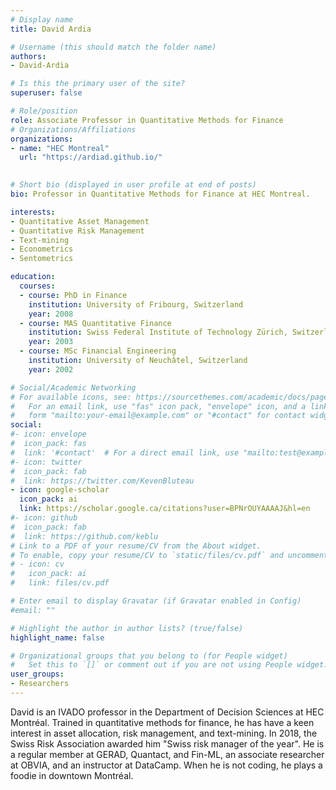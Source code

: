 ```yaml
---
# Display name
title: David Ardia

# Username (this should match the folder name)
authors:
- David-Ardia

# Is this the primary user of the site?
superuser: false

# Role/position
role: Associate Professor in Quantitative Methods for Finance
# Organizations/Affiliations
organizations:
- name: "HEC Montreal"
  url: "https://ardiad.github.io/"
  

# Short bio (displayed in user profile at end of posts)
bio: Professor in Quantitative Methods for Finance at HEC Montreal.

interests:
- Quantitative Asset Management
- Quantitative Risk Management
- Text-mining
- Econometrics
- Sentometrics

education:
  courses:
  - course: PhD in Finance
    institution: University of Fribourg, Switzerland
    year: 2008
  - course: MAS Quantitative Finance
    institution: Swiss Federal Institute of Technology Zürich, Switzerland
    year: 2003
  - course: MSc Financial Engineering 
    institution: University of Neuchâtel, Switzerland
    year: 2002

# Social/Academic Networking
# For available icons, see: https://sourcethemes.com/academic/docs/page-builder/#icons
#   For an email link, use "fas" icon pack, "envelope" icon, and a link in the
#   form "mailto:your-email@example.com" or "#contact" for contact widget.
social:
#- icon: envelope
#  icon_pack: fas
#  link: '#contact'  # For a direct email link, use "mailto:test@example.org".
#- icon: twitter
#  icon_pack: fab
#  link: https://twitter.com/KevenBluteau
- icon: google-scholar
  icon_pack: ai
  link: https://scholar.google.ca/citations?user=BPNrOUYAAAAJ&hl=en  
#- icon: github
#  icon_pack: fab
#  link: https://github.com/keblu
# Link to a PDF of your resume/CV from the About widget.
# To enable, copy your resume/CV to `static/files/cv.pdf` and uncomment the lines below.
# - icon: cv
#   icon_pack: ai
#   link: files/cv.pdf

# Enter email to display Gravatar (if Gravatar enabled in Config)
#email: ""

# Highlight the author in author lists? (true/false)
highlight_name: false

# Organizational groups that you belong to (for People widget)
#   Set this to `[]` or comment out if you are not using People widget.
user_groups:
- Researchers
---
```

David is an IVADO professor in the Department of Decision Sciences at HEC Montréal. Trained in quantitative methods for finance, he 
has have a keen interest in asset allocation, risk management, and text-mining. In 2018, the Swiss Risk Association awarded him "Swiss risk manager of the year". He is a regular member at GERAD, Quantact, and Fin-ML, an associate researcher at OBVIA, and an instructor at DataCamp. When he is not coding, he plays a foodie in downtown Montréal.
